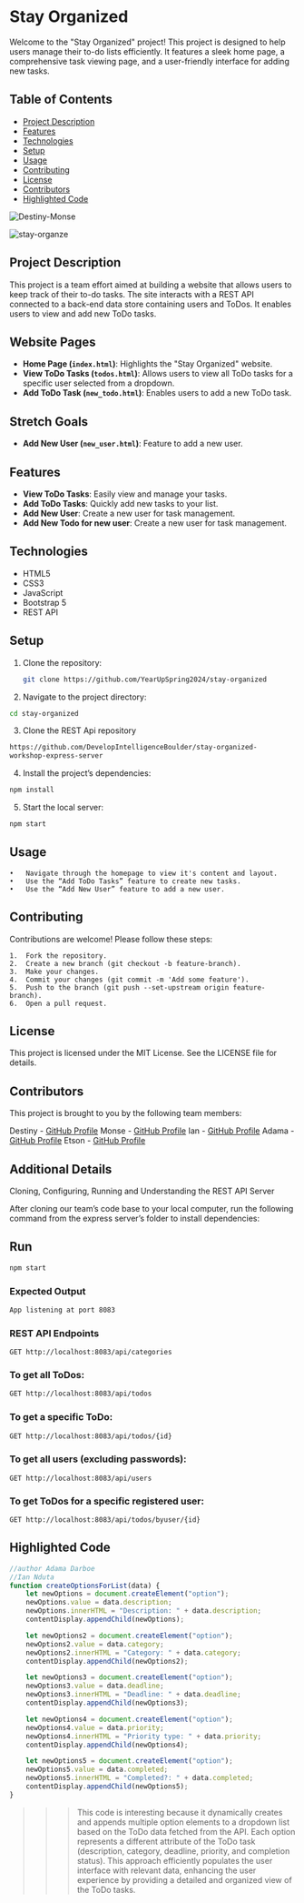 # Stay Organized

Welcome to the "Stay Organized" project! This project is designed to help users manage their to-do lists efficiently. It features a sleek home page, a comprehensive task viewing page, and a user-friendly interface for adding new tasks.

## Table of Contents

- [Project Description](#project-description)
- [Features](#features)
- [Technologies](#technologies)
- [Setup](#setup)
- [Usage](#usage)
- [Contributing](#contributing)
- [License](#license)
- [Contributors](#contributors)
- [Highlighted Code](#highlighted-code)

![Destiny-Monse](https://github.com/YearUpSpring2024/stay-organized/assets/35821623/db18f010-cfa4-4d3a-8b7a-1692cfbbcaf0)


![stay-organze](https://github.com/YearUpSpring2024/stay-organized/assets/35821623/3323a8e1-937a-40c6-9ee1-2e7483355718)


## Project Description

This project is a team effort aimed at building a website that allows users to keep track of their to-do tasks. The site interacts with a REST API connected to a back-end data store containing users and ToDos. It enables users to view and add new ToDo tasks. 

## Website Pages
- **Home Page (`index.html`)**: Highlights the "Stay Organized" website.
- **View ToDo Tasks (`todos.html`)**: Allows users to view all ToDo tasks for a specific user selected from a dropdown.
- **Add ToDo Task (`new_todo.html`)**: Enables users to add a new ToDo task.

## Stretch Goals
- **Add New User (`new_user.html`)**: Feature to add a new user.

## Features

- **View ToDo Tasks**: Easily view and manage your tasks.
- **Add ToDo Tasks**: Quickly add new tasks to your list.
- **Add New User**: Create a new user for task management.
- **Add New Todo for new user**: Create a new user for task management.

## Technologies

- HTML5
- CSS3
- JavaScript
- Bootstrap 5
- REST API

## Setup

1. Clone the repository:
   ```bash
   git clone https://github.com/YearUpSpring2024/stay-organized
   ```
2.	Navigate to the project directory:
   ```bash
   cd stay-organized
```
3. Clone the REST Api repository
```bash
https://github.com/DevelopIntelligenceBoulder/stay-organized-
workshop-express-server
```
4. Install the project’s dependencies:
```bash
npm install
```
5.	Start the local server:
   ```bash
   npm start
```
## Usage

	•	Navigate through the homepage to view it's content and layout.
	•	Use the “Add ToDo Tasks” feature to create new tasks.
	•	Use the “Add New User” feature to add a new user.

## Contributing

Contributions are welcome! Please follow these steps:

	1.	Fork the repository.
	2.	Create a new branch (git checkout -b feature-branch).
	3.	Make your changes.
	4.	Commit your changes (git commit -m 'Add some feature').
	5.	Push to the branch (git push --set-upstream origin feature-branch).
	6.	Open a pull request.

## License

This project is licensed under the MIT License. See the LICENSE file for details.

## Contributors

This project is brought to you by the following team members:

Destiny - [GitHub Profile](https://github.com/Dmoncrief)
Monse - [GitHub Profile](https://github.com/monsecabral)
Ian - [GitHub Profile](https://github.com/IanNduta)
Adama - [GitHub Profile](https://github.com/AdamaDarboe)
Etson - [GitHub Profile](https://github.com/etsond)


## Additional Details

  Cloning, Configuring, Running and Understanding the REST API Server

  After cloning our team’s code base to your local computer, run the following command from the express server’s folder to install dependencies:

## Run 
```bash
npm start
```

### Expected Output
```bash
App listening at port 8083
```
### REST API Endpoints
```
GET http://localhost:8083/api/categories
```
### To get all ToDos:
```bash
GET http://localhost:8083/api/todos
```
### To get a specific ToDo:
```bash
GET http://localhost:8083/api/todos/{id}
```
### To get all users (excluding passwords):
```GET http://localhost:8083/api/users```
### To get ToDos for a specific registered user:
```GET http://localhost:8083/api/todos/byuser/{id}```
## Highlighted Code
```javascript
//author Adama Darboe
//Ian Nduta
function createOptionsForList(data) {
    let newOptions = document.createElement("option");
    newOptions.value = data.description;
    newOptions.innerHTML = "Description: " + data.description;
    contentDisplay.appendChild(newOptions);

    let newOptions2 = document.createElement("option");
    newOptions2.value = data.category;
    newOptions2.innerHTML = "Category: " + data.category;
    contentDisplay.appendChild(newOptions2);

    let newOptions3 = document.createElement("option");
    newOptions3.value = data.deadline;
    newOptions3.innerHTML = "Deadline: " + data.deadline;
    contentDisplay.appendChild(newOptions3);

    let newOptions4 = document.createElement("option");
    newOptions4.value = data.priority;
    newOptions4.innerHTML = "Priority type: " + data.priority;
    contentDisplay.appendChild(newOptions4);

    let newOptions5 = document.createElement("option");
    newOptions5.value = data.completed;
    newOptions5.innerHTML = "Completed?: " + data.completed;
    contentDisplay.appendChild(newOptions5);
}
```
>>>This code is interesting because it dynamically creates and appends multiple option elements to a dropdown list based on the ToDo data fetched from the API. Each option represents a different attribute of the ToDo task (description, category, deadline, priority, and completion status). This approach efficiently populates the user interface with relevant data, enhancing the user experience by providing a detailed and organized view of the ToDo tasks.
